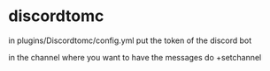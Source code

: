# discordtomc

in plugins/Discordtomc/config.yml put the token of the discord bot

in the channel where you want to have the messages do +setchannel
